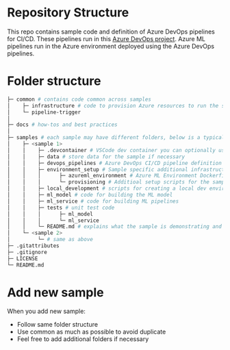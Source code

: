# Repository Structure

This repo contains sample code and definition of Azure DevOps pipelines for CI/CD. These pipelines run in this [Azure DevOps project](https://dev.azure.com/cse-manufacturing/MLOpsManufacturing/_build?view=folders). Azure ML pipelines run in the Azure environment deployed using the Azure DevOps pipelines.

# Folder structure

```bash
├─ common # contains code common across samples
│    ├─ infrastructure # code to provision Azure resources to run the samples
│    └─ pipeline-trigger
│
├─ docs # how-tos and best practices
│ 
├─ samples # each sample may have different folders, below is a typical example
│    ├─ <sample 1>
│    │    ├─ .devcontainer # VSCode dev container you can optionally use for development
│    │    ├─ data # store data for the sample if necessary
│    │    ├─ devops_pipelines # Azure DevOps CI/CD pipeline definition
│    │    ├─ environment_setup # Sample specific additional infrastructure setup
│    │    │      ├─ azureml_environment # Azure ML Environment Dockerfile
│    │    │      └─ provisioning # Additioal setup scripts for the sample
│    │    ├─ local_development # scripts for creating a local dev environment without having to have a VSCode dev container
│    │    ├─ ml_model # code for building the ML model
│    │    ├─ ml_service # code for building ML pipelines
│    │    ├─ tests # unit test code
│    │    │      ├─ ml_model
│    │    │      └─ ml_service
│    │    └─ README.md # explains what the sample is demonstrating and how to run it
│    └─ <sample 2>
│         └─ # same as above
├─ .gitattributes
├─ .gitignore
├─ LICENSE
└─ README.md
```

# Add new sample

When you add new sample:

- Follow same folder structure
- Use common as much as possible to avoid duplicate
- Feel free to add additional folders if necessary